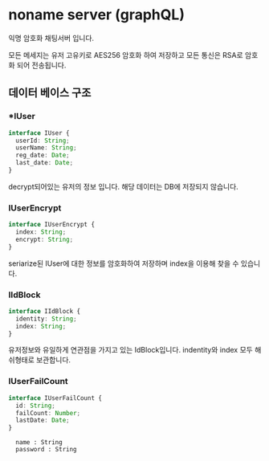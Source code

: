 # noname server (graphQL)

익명 암호화 채팅서버 입니다.

모든 메세지는 유저 고유키로 AES256 암호화 하여 저장하고 모든 통신은 RSA로 암호화 되어 전송됩니다.

## 데이터 베이스 구조

### \*IUser

```ts
interface IUser {
  userId: String;
  userName: String;
  reg_date: Date;
  last_date: Date;
}
```

decrypt되어있는 유저의 정보 입니다. 해당 데이터는 DB에 저장되지 않습니다.

### IUserEncrypt

```ts
interface IUserEncrypt {
  index: String;
  encrypt: String;
}
```

seriarize된 IUser에 대한 정보를 암호화하여 저장하며 index을 이용해 찾을 수 있습니다.

### IIdBlock

```ts
interface IIdBlock {
  identity: String;
  index: String;
}
```

유저정보와 유일하게 연관점을 가지고 있는 IdBlock입니다. indentity와 index 모두 해쉬형태로 보관합니다.

### IUserFailCount

```ts
interface IUserFailCount {
  id: String;
  failCount: Number;
  lastDate: Date;
}
```

```IRoom
  name : String
  password : String
```
